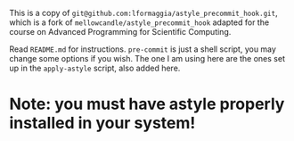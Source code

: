 This is a copy of `git@github.com:lformaggia/astyle_precommit_hook.git`, which is a fork of `mellowcandle/astyle_precommit_hook` adapted for the course on Advanced Programming for Scientific Computing.

Read `README.md` for instructions. `pre-commit` is just a shell script, you may change some options if you wish. The one I am using here are the ones set up in the `apply-astyle` script, also added here.

# Note: you must have astyle properly installed in your system! 
